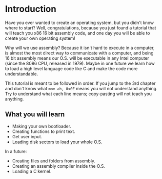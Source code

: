 # Introduction
Have you ever wanted to create an operating system, but you didn't know where to start? Well, congratulations, because you just found a tutorial that will teach you x86 16 bit assembly code, and one day you will be able to create your own operating system!

Why will we use assembly? Because it isn't hard to execute in a computer, is almost the most direct way to communicate with a computer, and being 16 bit assembly means our O.S. will be executable in any Intel computer (since the 8086 CPU, released in 1979).
Maybe in one future we learn how to load a high level language code like C and make the code more understandable.

This tutorial is meant to be followed in order. If you jump to the 3rd chapter and don't know what `mov ah, 0x0E` means you will not understand anything. Try to understand what each line means; copy-pasting will not teach you anything.

## What you will learn

- Making your own bootloader.
- Creating functions to print text.
- Get user input.
- Loading disk sectors to load your whole O.S.

In a future:
- Creating files and folders from assembly.
- Creating an assembly compiler inside the O.S.
- Loading a C kernel.
